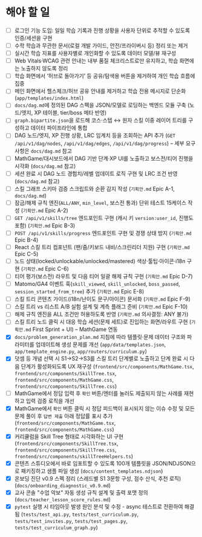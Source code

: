 # 해야 할 일

- [ ] 로그인 기능 도입: 일일 학습 기록과 진행 상황을 사용자 단위로 추적할 수 있도록 인증/세션을 구현
- [ ] 수학 학습과 무관한 문서(로컬 개발 가이드, 안전/프라이버시 등) 정리 또는 제거
- [ ] 실시간 학습 지표를 사용자별로 개인화할 수 있도록 데이터 모델/뷰 재구성
- [ ] Web Vitals·WCAG 관련 안내는 내부 품질 체크리스트로만 유지하고, 학습 화면에는 노출하지 않도록 정리
- [ ] 학습 화면에서 ‘허브로 돌아가기’ 등 공유/탐색용 버튼을 제거하여 개인 학습 흐름에 집중
- [ ] 메인 화면에서 헬스체크/허브 공유 안내를 제거하고 학습 전용 메시지로 단순화 (`app/templates/index.html`)
- [ ] `docs/dag.md`에 정의된 DAG 스펙을 JSON/모델로 로딩하는 백엔드 모듈 구축 (노드/엣지, XP 테이블, tier/boss 메타 반영)
- [ ] `graph.bipartite.json`을 로드해 코스·스텝 ↔ 원자 스킬 이중 레이어 트리를 구성하고 데이터 파이프라인에 통합
- [ ] DAG 노드/엣지, XP 진행 상황, LRC 임계치 등을 조회하는 API 추가 (`GET /api/v1/dag/nodes`, `/api/v1/dag/edges`, `/api/v1/dag/progress`) – 세부 요구사항은 `docs/dag.md` 참고
- [ ] MathGame/대시보드에서 DAG 기반 단계·XP UI를 노출하고 보스전/티어 진행을 시각화 (`docs/dag.md` 참고)
- [ ] 세션 완료 시 DAG 노드 경험치/레벨 업데이트 로직 구현 및 LRC 조건 반영 (`docs/dag.md` 참고)
- [ ] 스킬 그래프 스키마 검증 스크립트와 순환 감지 작성 (`기획안.md` Epic A-1, `docs/dag.md`)
- [ ] 잠금/해제 규칙 엔진(`ALL/ANY`, `min_level`, 보스전 통과) 단위 테스트 15케이스 작성 (`기획안.md` Epic A-2)
- [ ] `GET /api/v1/skills/tree` 엔드포인트 구현 (캐시 키 `version:user_id`, 진행도 포함) (`기획안.md` Epic B-3)
- [ ] `POST /api/v1/skills/progress` 엔드포인트 구현 및 경쟁 상태 방지 (`기획안.md` Epic B-4)
- [ ] React 스킬 트리 컴포넌트 (팬/줌/키보드 내비/스크린리더 지원) 구현 (`기획안.md` Epic C-5)
- [ ] 노드 상태(locked/unlockable/unlocked/mastered) 색상·툴팁·아이콘·i18n 구현 (`기획안.md` Epic C-6)
- [ ] 티어 평가(보스전) 라우트 및 다음 티어 일괄 해제 규칙 구현 (`기획안.md` Epic D-7)
- [ ] Matomo/GA4 이벤트 훅(`skill_viewed`, `skill_unlocked`, `boss_passed`, `session_started_from_tree`) 추가 (`기획안.md` Epic E-8)
- [ ] 스킬 트리 콘텐츠 가이드(i18n/난이도 문구/아이콘) 문서화 (`기획안.md` Epic F-9)
- [ ] 스킬 트리 vs 리스트 A/B 실험 설계 및 계측 플래그 준비 (`기획안.md` Epic F-10)
- [ ] 해제 규칙 엔진을 ALL 조건만 허용하도록 반영 (`기획안.md` 의사결정: ANY 불가)
- [ ] 스킬 트리 노드 클릭 시 대응 학습 세션(문제 세트)로 진입하는 화면/라우트 구현 (`기획안.md` First Sprint + UI) – MathGame 연동
- [x] `docs/problem_generation_plan.md` 지침에 따라 템플릿·문제 데이터 구조와 파라미터를 업데이트해 생성 문제를 개선 (`app/data/templates.json`, `app/template_engine.py`, `app/routers/curriculum.py`)
- [x] 덧셈 등 개념 선택 시 S1→S2→S3를 스킬 트리 단계별로 노출하고 단계 완료 시 다음 단계가 활성화되도록 UX 재구성 (`frontend/src/components/MathGame.tsx`, `frontend/src/components/SkillTree.tsx`, `frontend/src/components/MathGame.css`, `frontend/src/components/SkillTree.css`)
- [ ] MathGame에서 정답 입력 후 `확인` 버튼/엔터를 눌러도 제출되지 않는 사례를 재현하고 입력 검증 로직을 개선
- [x] MathGame에서 `확인` 버튼 클릭 시 정답 피드백이 표시되지 않는 이슈 수정 및 모든 문제 풀이 후 `답변 제출` 아래 정답률 표시 추가 (`frontend/src/components/MathGame.tsx`, `frontend/src/components/MathGame.css`)
- [x] 커리큘럼을 Skill Tree 형태로 시각화하는 UI 구현 (`frontend/src/components/SkillTree.tsx`, `frontend/src/components/SkillTree.css`, `frontend/src/components/skillTreeHelpers.ts`)
- [x] 콘텐츠 스튜디오에서 바로 임포트할 수 있도록 100개 템플릿을 JSON/NDJSON으로 패키징하고 샘플 파일 생성 (`docs/content_templates.ndjson`)
- [x] 온보딩 진단 v0.9 스펙 정리 (스레드별 S1 3문항 구성, 점수 산식, 추천 로직) (`docs/onboarding_diagnostic_v0.9.md`)
- [x] 교사 콘솔 "수업 악보" 자동 생성 규칙 설계 및 출력 포맷 정의 (`docs/teacher_lesson_score_rules.md`)
- [x] `pytest` 실행 시 타임아웃 발생 원인 분석 및 수정 - async 테스트로 전환하여 해결됨 (`tests/test_api.py`, `tests/test_curriculum.py`, `tests/test_invites.py`, `tests/test_pages.py`, `tests/test_curriculum_graph.py`)
